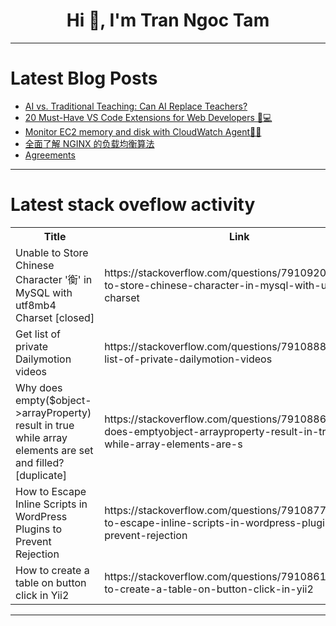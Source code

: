<h1 align="center">Hi 👋, I'm Tran Ngoc Tam</h1>

---

# Latest Blog Posts 
<!-- BLOG-POST-LIST:START -->
- [AI vs. Traditional Teaching: Can AI Replace Teachers?](https://dev.to/growkon21/ai-vs-traditional-teaching-can-ai-replace-teachers-9fp)
- [20 Must-Have VS Code Extensions for Web Developers 🚀💻](https://dev.to/hadil/20-must-have-vs-code-extensions-for-web-developers-5fg7)
- [Monitor EC2 memory and disk with CloudWatch Agent🕵🏽](https://dev.to/devops_descent/monitor-ec2-memory-and-disk-with-cloudwatch-agent-2g7c)
- [全面了解 NGINX 的负载均衡算法](https://dev.to/awesomegw1/quan-mian-liao-jie-nginx-de-fu-zai-jun-heng-suan-fa-21im)
- [Agreements](https://dev.to/aws-builders/agreements-5f6c)
<!-- BLOG-POST-LIST:END -->

---

# Latest stack oveflow activity
<table>
  <tr><th>Title</th><th>Link</th></tr>
  <!-- STACKOVERFLOW:START --><tr><td>Unable to Store Chinese Character &#39;𧗽&#39; in MySQL with utf8mb4 Charset [closed]</td><td>https://stackoverflow.com/questions/79109208/unable-to-store-chinese-character-in-mysql-with-utf8mb4-charset</td></tr><tr><td>Get list of private Dailymotion videos</td><td>https://stackoverflow.com/questions/79108883/get-list-of-private-dailymotion-videos</td></tr><tr><td>Why does empty&lpar;$object-&gt;arrayProperty&rpar; result in true while array elements are set and filled? [duplicate]</td><td>https://stackoverflow.com/questions/79108867/why-does-emptyobject-arrayproperty-result-in-true-while-array-elements-are-s</td></tr><tr><td>How to Escape Inline Scripts in WordPress Plugins to Prevent Rejection</td><td>https://stackoverflow.com/questions/79108774/how-to-escape-inline-scripts-in-wordpress-plugins-to-prevent-rejection</td></tr><tr><td>How to create a table on button click in Yii2</td><td>https://stackoverflow.com/questions/79108616/how-to-create-a-table-on-button-click-in-yii2</td></tr><!-- STACKOVERFLOW:END -->
</table>

---


